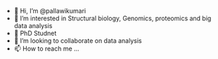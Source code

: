 - 👋 Hi, I’m @pallawikumari
- 👀 I’m interested in Structural biology, Genomics, proteomics and big data analysis
- 🌱 PhD Studnet 
- 💞️ I’m looking to collaborate on data analysis
- 📫 How to reach me ...

<!---
pallawikumari/pallawikumari is a ✨ special ✨ repository because its `README.md` (this file) appears on your GitHub profile.
You can click the Preview link to take a look at your changes.
--->
